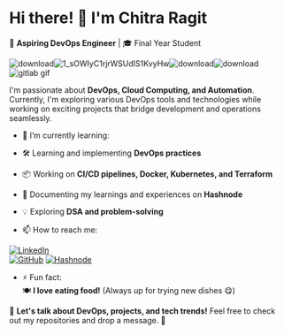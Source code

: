 # Hi there! 👋 I'm Chitra Ragit  
🚀 **Aspiring DevOps Engineer** | 🎓 Final Year Student 

![download](https://github.com/user-attachments/assets/94bda791-9d8e-4c10-9481-e72587eda08c)![1_sOWIyC1rjrWSUdIS1KvyHw](https://github.com/user-attachments/assets/bfa92d97-58b1-4880-b950-c68d20ab72a5)![download](https://github.com/user-attachments/assets/f55d5562-2953-457f-ad20-384a344c2275)![download](https://github.com/user-attachments/assets/c25230c3-b261-4ca9-84b5-c5f738eda4be)![gitlab gif](https://github.com/user-attachments/assets/4622ef58-85b4-4207-af43-3d7118bedb28)
 

I'm passionate about **DevOps, Cloud Computing, and Automation**. Currently, I'm exploring various DevOps tools and technologies while working on exciting projects that bridge development and operations seamlessly.  

- 🌱 I’m currently learning:  
- 🛠 Learning and implementing **DevOps practices**  
- 📦 Working on **CI/CD pipelines, Docker, Kubernetes, and Terraform**  
- 📝 Documenting my learnings and experiences on **Hashnode**  
- 💡 Exploring **DSA and problem-solving** 

- 📫 How to reach me:
  
 [![LinkedIn](https://img.shields.io/badge/-LinkedIn-blue?style=flat&logo=Linkedin&logoColor=white)](https://www.linkedin.com/in/chitra-ragit-283aa422a/)  
[![GitHub](https://img.shields.io/badge/-GitHub-black?style=flat&logo=github)]([https://github.com/your-username](https://github.com/ChitraRagit123))  
[![Hashnode](https://img.shields.io/badge/-Hashnode-2962FF?style=flat&logo=hashnode&logoColor=white)](https://hashnode.com/@chitra581)  

- ⚡ Fun fact:  
🍽️ **I love eating food!** (Always up for trying new dishes 😋)


💬 **Let's talk about DevOps, projects, and tech trends!** Feel free to check out my repositories and drop a message. 🚀  
